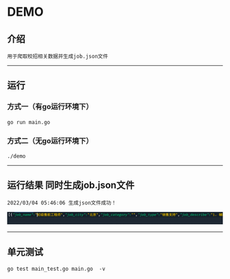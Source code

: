 # DEMO

## 介绍

```
用于爬取校招相关数据并生成job.json文件
```
---
## 运行

### 方式一（有go运行环境下）
```
go run main.go
```
### 方式二（无go运行环境下）
```
./demo
```
---
## 运行结果 同时生成job.json文件
```
2022/03/04 05:46:06 生成json文件成功！
```
![img.png](img.png)

---
## 单元测试
```
go test main_test.go main.go  -v 
```
